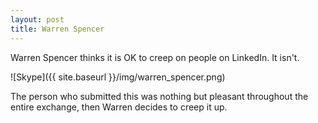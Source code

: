 ```yaml
---
layout: post
title: Warren Spencer 
---
```


Warren Spencer thinks it is OK to creep on people on LinkedIn. It isn't.

![Skype]({{ site.baseurl }}/img/warren_spencer.png)

The person who submitted this was nothing but pleasant throughout the entire
exchange, then Warren decides to creep it up.
